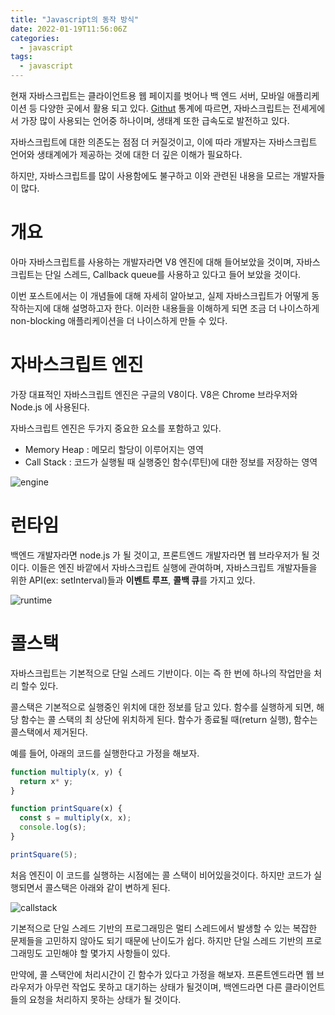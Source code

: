 ```yaml
---
title: "Javascript의 동작 방식"
date: 2022-01-19T11:56:06Z
categories:
  - javascript
tags:
  - javascript
---
```


현재 자바스크립트는 클라이언트용 웹 페이지를 벗어나 백 엔드 서버, 모바일 애플리케이션 등 다양한 곳에서 활용 되고 있다.
[Githut](https://githut.info/) 통계에 따르면, 자바스크립트는 전셰게에서 가장 많이 사용되는 언어중 하나이며, 생태계 또한 급속도로 발전하고 있다.

자바스크립트에 대한 의존도는 점점 더 커질것이고, 이에 따라 개발자는 자바스크립트 언어와 생태계에가 제공하는 것에 대한 더 깊은 이해가 필요하다.

하지만, 자바스크립트를 많이 사용함에도 불구하고 이와 관련된 내용을 모르는 개발자들이 많다.

# 개요

아마 자바스크립트를 사용하는 개발자라면 V8 엔진에 대해 들어보았을 것이며, 자바스크립트는 단일 스레드, Callback queue를 사용하고 있다고 들어 보았을 것이다.

이번 포스트에서는 이 개념들에 대해 자세히 알아보고, 실제 자바스크립트가 어떻게 동작하는지에 대해 설명하고자 한다. 이러한 내용들을 이해하게 되면 조금 더 나이스하게 non-blocking 애플리케이션을 더 나이스하게 만들 수 있다.


# 자바스크립트 엔진

가장 대표적인 자바스크립트 엔진은 구글의 V8이다. V8은 Chrome 브라우저와 Node.js 에 사용된다.

자바스크립트 엔진은 두가지 중요한 요소를 포함하고 있다.

- Memory Heap : 메모리 할당이 이루어지는 영역
- Call Stack : 코드가 실행될 때 실행중인 함수(루틴)에 대한 정보를 저장하는 영역

![engine](https://miro.medium.com/max/2400/1*OnH_DlbNAPvB9KLxUCyMsA.png)

# 런타임

백엔드 개발자라면 node.js 가 될 것이고, 프론트엔드 개발자라면 웹 브라우저가 될 것이다. 이들은 엔진 바깥에서 자바스크립트 실행에 관여하며, 자바스크립트 개발자들을 위한 API(ex: setInterval)들과 **이벤트 루프**, **콜백 큐**를 가지고 있다.

![runtime](https://miro.medium.com/max/700/1*4lHHyfEhVB0LnQ3HlhSs8g.png)

# 콜스택

자바스크립트는 기본적으로 단일 스레드 기반이다. 이는 즉 한 번에 하나의 작업만을 처리 할수 있다.

콜스택은 기본적으로 실행중인 위치에 대한 정보를 담고 있다. 함수를 실행하게 되면, 해당 함수는 콜 스택의 최 상단에 위치하게 된다. 함수가 종료될 때(return 실행), 함수는 콜스택에서 제거된다.

예를 들어, 아래의 코드를 실행한다고 가정을 해보자.

```javascript
function multiply(x, y) {
  return x* y;
}

function printSquare(x) {
  const s = multiply(x, x);
  console.log(s);
}

printSquare(5);
```

처음 엔진이 이 코드를 실행하는 시점에는 콜 스택이 비어있을것이다. 하지만 코드가 실행되면서 콜스택은 아래와 같이 변하게 된다.


![callstack](https://joshua1988.github.io/images/posts/web/translation/how-js-works/call-stack.png)

기본적으로 단일 스레드 기반의 프로그래밍은 멀티 스레드에서 발생할 수 있는 복잡한 문제들을 고민하지 않아도 되기 때문에 난이도가 쉽다. 
하지만 단일 스레드 기반의 프로그래밍도 고민해야 할 몇가지 사항들이 있다.

만약에, 콜 스택안에 처리시간이 긴 함수가 있다고 가정을 해보자.
프론트엔드라면 웹 브라우저가 아무런 작업도 못하고 대기하는 상태가 될것이며, 백엔드라면 다른 클라이언트들의 요청을 처리하지 못하는 상태가 될 것이다.
